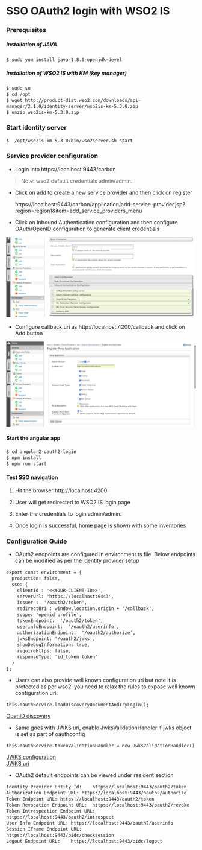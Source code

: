 # SSO OAuth2 login with WSO2 IS

### Prerequisites

##### Installation of JAVA

```
$ sudo yum install java-1.8.0-openjdk-devel
```


##### Installation of WSO2 IS with KM (key manager)

```
$ sudo su
$ cd /opt
$ wget http://product-dist.wso2.com/downloads/api-manager/2.1.0/identity-server/wso2is-km-5.3.0.zip
$ unzip wso2is-km-5.3.0.zip
```


### Start identity server

```
$  /opt/wso2is-km-5.3.0/bin/wso2server.sh start
```

### Service provider configuration

* Login into https://localhost:9443/carbon 

> Note: wso2 default credentials admin/admin.

* Click on add to create a new service provider and then click on register

   https://localhost:9443/carbon/application/add-service-provider.jsp?region=region1&item=add_service_providers_menu

* Click on Inbound Authentication configuration and then configure OAuth/OpenID configuration
to generate client credentials

![add_new_sp](images/add_new_sp.png)

* Configure callback uri as http://localhost:4200/callback and click on Add button

![add_new_app](images/add_new_app.png)

####  Start the angular app

```
$ cd angular2-oauth2-login
$ npm install
$ npm run start
```


####  Test SSO navigation

1) Hit the browser http://localhost:4200

2) User will get redirected to WSO2 IS login page

3) Enter the credentials to login admin/admin.

4) Once login is successful, home page is shown with some inventories

### Configuration Guide

* OAuth2 endpoints are configured in environment.ts file.
Below endpoints can be modified as per the identity provider setup

```
export const environment = {
  production: false,
  sso: {
    clientId : '<<YOUR-CLIENT-ID>>',
    serverUrl: 'https://localhost:9443',
    issuer :  '/oauth2/token',
    redirectUri : window.location.origin + '/callback',
    scope: 'openid profile',
    tokenEndpoint:  '/oauth2/token',
    userinfoEndpoint:  '/oauth2/userinfo',
    authorizationEndpoint:  '/oauth2/authorize',
    jwksEndpoint: '/oauth2/jwks',
    showDebugInformation: true,
    requireHttps: false,
    responseType: 'id_token token'   
  }
};

```

* Users can also provide well known configuration uri but note it is protected as per wso2. 
you need to relax the rules to expose well known configuration uri.

```
this.oauthService.loadDiscoveryDocumentAndTryLogin();
```
[OpenID discovery](https://docs.wso2.com/display/IS530/OpenID+Connect+Discovery)

* Same goes with JWKS uri, enable JwksValidationHandler if jwks object is set as part of oauthconfig

```
this.oauthService.tokenValidationHandler = new JwksValidationHandler()
```
[JWKS configuration](https://docs.wso2.com/display/IS541/JSON+Web+Key+Set+Endpoint) <br>
[JWKS uri](https://localhost:9443/oauth2/jwks)

* OAuth2 default endpoints can be viewed under resident section 

```
Identity Provider Entity Id:	https://localhost:9443/oauth2/token
Authorization Endpoint URL:	https://localhost:9443/oauth2/authorize
Token Endpoint URL:	https://localhost:9443/oauth2/token
Token Revocation Endpoint URL:	https://localhost:9443/oauth2/revoke
Token Introspection Endpoint URL:	https://localhost:9443/oauth2/introspect
User Info Endpoint URL:	https://localhost:9443/oauth2/userinfo
Session IFrame Endpoint URL:	https://localhost:9443/oidc/checksession
Logout Endpoint URL:	https://localhost:9443/oidc/logout
```

